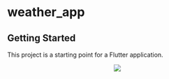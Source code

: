 # weather_app

## Getting Started

This project is a starting point for a Flutter application.

<p align="center">
<img src="https://github.com/Urusung/Weather/issues/1#issue-1699397445">
</p>

